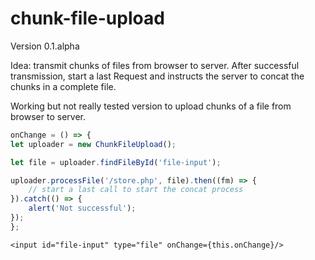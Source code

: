 # chunk-file-upload

Version 0.1.alpha

Idea:
transmit chunks of files from browser to server. 
After successful transmission, start a last Request and instructs the server 
to concat the chunks in a complete file.

Working but not really tested version to upload chunks of a file from browser to server.

```javascript
onChange = () => {
let uploader = new ChunkFileUpload();

let file = uploader.findFileById('file-input');

uploader.processFile('/store.php', file).then((fm) => {
    // start a last call to start the concat process
}).catch(() => {
    alert('Not successful');
});
};
```

```
<input id="file-input" type="file" onChange={this.onChange}/>
```